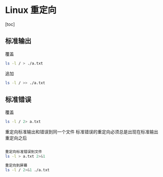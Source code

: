 # Linux 重定向

[toc]

## 标准输出

覆盖

```bash
ls -l / > ./a.txt
```

追加

```bash
ls -l / >> ./a.txt
```

## 标准错误

覆盖

```bash
ls -l / 2> a.txt
```

重定向标准输出和错误到同一个文件
标准错误的重定向必须总是出现在标准输出重定向之后

```bash

重定向标准错误到文件
ls -l > a.txt 2>&1

重定向到屏幕
ls -l / 2>&1 ./a.txt

```
